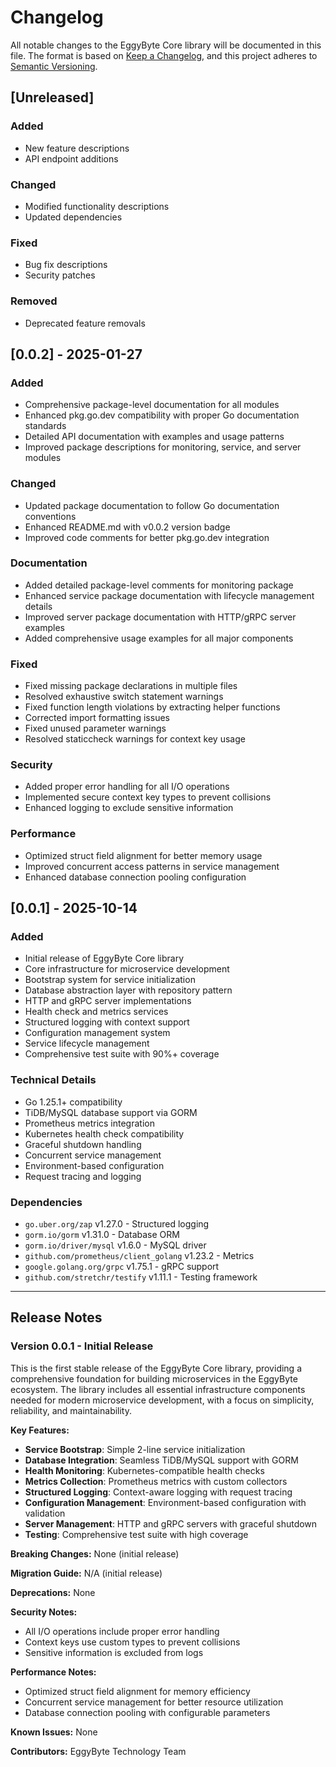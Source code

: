 # Changelog

All notable changes to the EggyByte Core library will be documented in this file.
The format is based on [Keep a Changelog](https://keepachangelog.com/en/1.0.0/),
and this project adheres to [Semantic Versioning](https://semver.org/spec/v2.0.0.html).

## [Unreleased]

### Added
- New feature descriptions
- API endpoint additions

### Changed
- Modified functionality descriptions
- Updated dependencies

### Fixed
- Bug fix descriptions
- Security patches

### Removed
- Deprecated feature removals

## [0.0.2] - 2025-01-27

### Added
- Comprehensive package-level documentation for all modules
- Enhanced pkg.go.dev compatibility with proper Go documentation standards
- Detailed API documentation with examples and usage patterns
- Improved package descriptions for monitoring, service, and server modules

### Changed
- Updated package documentation to follow Go documentation conventions
- Enhanced README.md with v0.0.2 version badge
- Improved code comments for better pkg.go.dev integration

### Documentation
- Added detailed package-level comments for monitoring package
- Enhanced service package documentation with lifecycle management details
- Improved server package documentation with HTTP/gRPC server examples
- Added comprehensive usage examples for all major components

### Fixed
- Fixed missing package declarations in multiple files
- Resolved exhaustive switch statement warnings
- Fixed function length violations by extracting helper functions
- Corrected import formatting issues
- Fixed unused parameter warnings
- Resolved staticcheck warnings for context key usage

### Security
- Added proper error handling for all I/O operations
- Implemented secure context key types to prevent collisions
- Enhanced logging to exclude sensitive information

### Performance
- Optimized struct field alignment for better memory usage
- Improved concurrent access patterns in service management
- Enhanced database connection pooling configuration

## [0.0.1] - 2025-10-14

### Added
- Initial release of EggyByte Core library
- Core infrastructure for microservice development
- Bootstrap system for service initialization
- Database abstraction layer with repository pattern
- HTTP and gRPC server implementations
- Health check and metrics services
- Structured logging with context support
- Configuration management system
- Service lifecycle management
- Comprehensive test suite with 90%+ coverage

### Technical Details
- Go 1.25.1+ compatibility
- TiDB/MySQL database support via GORM
- Prometheus metrics integration
- Kubernetes health check compatibility
- Graceful shutdown handling
- Concurrent service management
- Environment-based configuration
- Request tracing and logging

### Dependencies
- `go.uber.org/zap` v1.27.0 - Structured logging
- `gorm.io/gorm` v1.31.0 - Database ORM
- `gorm.io/driver/mysql` v1.6.0 - MySQL driver
- `github.com/prometheus/client_golang` v1.23.2 - Metrics
- `google.golang.org/grpc` v1.75.1 - gRPC support
- `github.com/stretchr/testify` v1.11.1 - Testing framework

---

## Release Notes

### Version 0.0.1 - Initial Release
This is the first stable release of the EggyByte Core library, providing a comprehensive foundation for building microservices in the EggyByte ecosystem. The library includes all essential infrastructure components needed for modern microservice development, with a focus on simplicity, reliability, and maintainability.

**Key Features:**
- **Service Bootstrap**: Simple 2-line service initialization
- **Database Integration**: Seamless TiDB/MySQL support with GORM
- **Health Monitoring**: Kubernetes-compatible health checks
- **Metrics Collection**: Prometheus metrics with custom collectors
- **Structured Logging**: Context-aware logging with request tracing
- **Configuration Management**: Environment-based configuration with validation
- **Server Management**: HTTP and gRPC servers with graceful shutdown
- **Testing**: Comprehensive test suite with high coverage

**Breaking Changes:** None (initial release)

**Migration Guide:** N/A (initial release)

**Deprecations:** None

**Security Notes:** 
- All I/O operations include proper error handling
- Context keys use custom types to prevent collisions
- Sensitive information is excluded from logs

**Performance Notes:**
- Optimized struct field alignment for memory efficiency
- Concurrent service management for better resource utilization
- Database connection pooling with configurable parameters

**Known Issues:** None

**Contributors:** EggyByte Technology Team
